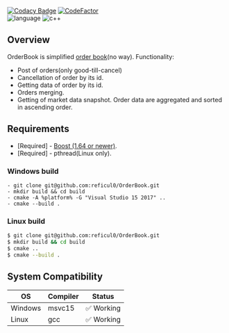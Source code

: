 [![Codacy Badge](https://app.codacy.com/project/badge/Grade/f698efaf304c42718295d0742cf9fcc1)](https://www.codacy.com/gh/reficul0/OrderBook/dashboard?utm_source=github.com&amp;utm_medium=referral&amp;utm_content=reficul0/OrderBook&amp;utm_campaign=Badge_Grade)
[![CodeFactor](https://www.codefactor.io/repository/github/reficul0/orderbook/badge)](https://www.codefactor.io/repository/github/reficul0/orderbook)
<br>
![language](https://img.shields.io/badge/language-c++-blue.svg)
![c++](https://img.shields.io/badge/std-c++14-blue.svg)

## Overview

OrderBook is simplified [order book](https://en.wikipedia.org/wiki/Order_book)(no way).
Functionality:
* Post of orders(only good-till-cancel)
* Cancellation of order by its id.
* Getting data of order by its id.
* Orders merging.
* Getting of market data snapshot. Order data are aggregated and sorted in ascending order.

## Requirements

* [Required] - [Boost (1.64 or newer)](http://www.boost.org/).
* [Required] - pthread(Linux only).

### Windows build

```shell
- git clone git@github.com:reficul0/OrderBook.git
- mkdir build && cd build
- cmake -A %platform% -G "Visual Studio 15 2017" ..
- cmake --build .
```
### Linux build

```bash
$ git clone git@github.com:reficul0/OrderBook.git
$ mkdir build && cd build
$ cmake ..
$ cmake --build .
```

## System Compatibility

OS           | Compiler      | Status
------------ | ------------- | -------------
Windows      | msvc15        | :white_check_mark: Working
Linux        | gcc           | :white_check_mark: Working
